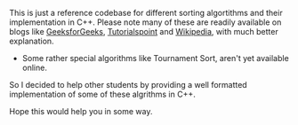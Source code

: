 This is just a reference codebase for different sorting algortithms and their implementation in C++.
Please note many of these are readily available on blogs like [GeeksforGeeks](https://www.geeksforgeeks.org), [Tutorialspoint](https://www.tutorialspoint.com) and [Wikipedia](https://en.wikipedia.org/wiki/Wikipedia), with much better explanation.

- Some rather special algorithms like Tournament Sort, aren't yet available online.

So I decided to help other students by providing a well formatted implementation of some of these algrithms in C++.

Hope this would help you in some way.
